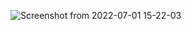 ![Screenshot from 2022-07-01 15-22-03](https://user-images.githubusercontent.com/27627958/176903723-9c1251ca-9fae-407f-9034-5b29ba68b1c4.png)
